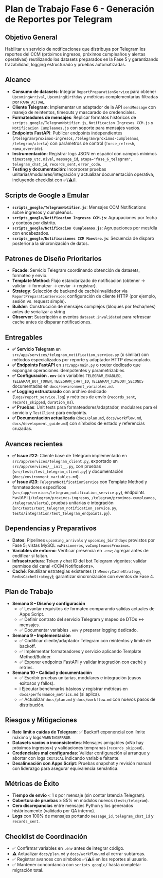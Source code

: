 # Plan de Trabajo Fase 6 - Generación de Reportes por Telegram

## Objetivo General
Habilitar un servicio de notificaciones que distribuya por Telegram los reportes del CCM (próximos ingresos, próximos cumpleaños y alertas operativas) reutilizando los datasets preparados en la Fase 5 y garantizando trazabilidad, logging estructurado y pruebas automatizadas.

## Alcance
- **Consumo de datasets**: Integrar `ReportPreparationService` para obtener `UpcomingArrival`, `UpcomingBirthday` y métricas complementarias filtradas por `RAMA_ACTUAL`.
- **Cliente Telegram**: Implementar un adaptador de la API `sendMessage` con manejo de reintentos, timeouts y mascarado de credenciales.
- **Formateadores de mensajes**: Replicar formatos históricos de `scripts_google/TelegramNotifier.js`, `Notificacion Ingresos CCM.js` y `Notificacion Cumpleanos.js` con soporte para mensajes vacíos.
- **Endpoints FastAPI**: Publicar endpoints independientes (`/telegram/proximos-ingresos`, `/telegram/proximos-cumpleanos`, `/telegram/alerta`) con parámetros de control (`force_refresh`, `rama_override`).
- **Instrumentación**: Registrar logs JSON en español con campos mínimos `timestamp_utc`, `nivel`, `message_id`, `etapa="fase_6_telegram"`, `telegram_chat_id`, `records_sent`, `error_code`.
- **Testing y documentación**: Incorporar pruebas unitarias/modulares/integración y actualizar documentación operativa, incluyendo checklist con ✅/⚠️/ℹ️.

## Scripts de Google a Emular
- **`scripts_google/TelegramNotifier.js`**: Mensajes CCM Notifications sobre ingresos y cumpleaños.
- **`scripts_google/Notificacion Ingresos CCM.js`**: Agrupaciones por fecha y conteos por distrito.
- **`scripts_google/Notificacion Cumpleanos.js`**: Agrupaciones por mes/día con encabezados.
- **`scripts_google/Notificaciones CCM Maestro.js`**: Secuencia de disparo posterior a la sincronización de datos.

## Patrones de Diseño Prioritarios
- **Facade**: Servicio Telegram coordinando obtención de datasets, formateo y envío.
- **Template Method**: Flujo estandarizado de notificación (obtener → validar → formatear → enviar → registrar).
- **Strategy**: Selección de backend de caché/invalidador vía `ReportPreparationService`; configuración de cliente HTTP (por ejemplo, sesión vs. request simple).
- **Builder**: Construcción de mensajes complejos (bloques por fecha/mes) antes de serializar a string.
- **Observer**: Suscripción a eventos `dataset.invalidated` para refrescar cache antes de disparar notificaciones.

## Entregables
- **✅ Servicio Telegram** en `src/app/services/telegram_notification_service.py` (o similar) con métodos especializados por reporte y adaptador HTTP desacoplado.
- **✅ Endpoints FastAPI** en `src/app/main.py` o router dedicado que expongan operaciones idempotentes y parametrizables.
- **✅ Configuración `.env`** con variables `TELEGRAM_ENABLED`, `TELEGRAM_BOT_TOKEN`, `TELEGRAM_CHAT_ID`, `TELEGRAM_TIMEOUT_SECONDS` documentadas en `docs/environment_variables.md`.
- **✅ Logging estructurado** con archivo dedicado (`logs/report_service.log`) y métricas de envío (`records_sent`, `records_skipped`, `duration_ms`).
- **✅ Pruebas**: Unit tests para formateadores/adaptador, modulares para el servicio y `TestClient` para endpoints.
- **✅ Documentación actualizada** (`docs/plan.md`, `docs/workflow.md`, `docs/development_guide.md`) con símbolos de estado y referencias cruzadas.

## Avances recientes
- **✅ Issue #22**: Cliente base de Telegram implementado en `src/app/services/telegram_client.py`, exportado en `src/app/services/__init__.py`, con pruebas (`src/tests/test_telegram_client.py`) y documentación (`docs/environment_variables.md`).
- **✅ Issue #23**: `TelegramNotificationService` con Template Method y formateadores específicos (`src/app/services/telegram_notification_service.py`), endpoints FastAPI (`/telegram/proximos-ingresos`, `/telegram/proximos-cumpleanos`, `/telegram/alerta`), pruebas unitarias e integración (`src/tests/test_telegram_notification_service.py`, `tests/integration/test_telegram_endpoints.py`).

## Dependencias y Preparativos
- **Datos**: Pipelines `upcoming_arrivals` y `upcoming_birthdays` provistos por Fase 5; vistas MySQL `vwMisioneros`, `vwCumpleanosProximos`.
- **Variables de entorno**: Verificar presencia en `.env`; agregar antes de codificar si faltan.
- **Infraestructura**: Token y chat ID del bot Telegram vigentes; validar permisos del canal «CCM Notifications».
- **Caché**: Reutilizar estrategias existentes (`InMemoryCacheStrategy`, `RedisCacheStrategy`); garantizar sincronización con eventos de Fase 4.

## Plan de Trabajo
- **Semana 8 – Diseño y configuración**
  - ✅ Levantar requisitos de formateo comparando salidas actuales de Apps Script.
  - ✅ Definir contrato del servicio Telegram y mapeo de DTOs ↔ mensajes.
  - ✅ Documentar variables `.env` y preparar logging dedicado.
- **Semana 9 – Implementación**
  - ✅ Codificar cliente/adaptador Telegram con reintentos y límite de backoff.
  - ✅ Implementar formateadores y servicio aplicando Template Method/Builder.
  - ✅ Exponer endpoints FastAPI y validar integración con caché y retries.
- **Semana 10 – Calidad y documentación**
  - ✅ Escribir pruebas unitarias, modulares e integración (casos exitosos y fallos).
  - ℹ️ Ejecutar benchmarks básicos y registrar métricas en `docs/performance_metrics.md` (si aplica).
  - ✅ Actualizar `docs/plan.md` y `docs/workflow.md` con nuevos pasos de distribución.

## Riesgos y Mitigaciones
- **Rate limit o caídas de Telegram**: ✅ Backoff exponencial con límite máximo y logs `WARNING`/`ERROR`.
- **Datasets vacíos o inconsistentes**: Mensajes amigables («No hay próximos ingresos») y validaciones tempranas (`records_skipped`).
- **Credenciales mal configuradas**: Validar configuración al arranque y abortar con logs `CRITICAL` indicando variable faltante.
- **Desalineación con Apps Script**: Pruebas snapshot y revisión manual con liderazgo para asegurar equivalencia semántica.

## Métricas de Éxito
- **Tiempo de envío** < 1 s por mensaje (sin contar latencia Telegram).
- **Cobertura de pruebas** ≥ 85% en módulos nuevos (`tests/telegram`).
- **Cero discrepancias** entre mensajes Python y los generados históricamente (validado por QA interno).
- **Logs** con 100% de mensajes portando `message_id`, `telegram_chat_id` y `records_sent`.

## Checklist de Coordinación
- ✅ Confirmar variables en `.env` antes de integrar código.
- ⚠️ Actualizar `docs/plan.md` y `docs/workflow.md` al cerrar subtareas.
- ✅ Registrar avances con símbolos ✅/⚠️/ℹ️ en los reportes al usuario.
- ✅ Mantener concordancia con `scripts_google/` hasta completar migración total.
